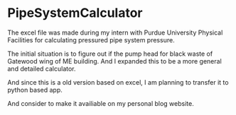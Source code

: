 # PipeSystemCalculator
The excel file was made during my intern with Purdue University Physical Facilities for calculating pressured pipe system pressure.

The initial situation is to figure out if the pump head for black waste of Gatewood wing of ME building. And I expanded this to be a more general and detailed calculator.

And since this is a old version based on excel, I am planning to transfer it to python based app.

And consider to make it availiable on my personal blog website.
